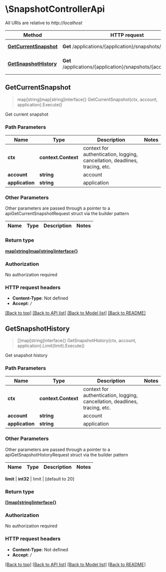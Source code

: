 # \SnapshotControllerApi

All URIs are relative to *http://localhost*

Method | HTTP request | Description
------------- | ------------- | -------------
[**GetCurrentSnapshot**](SnapshotControllerApi.md#GetCurrentSnapshot) | **Get** /applications/{application}/snapshots/{account} | Get current snapshot
[**GetSnapshotHistory**](SnapshotControllerApi.md#GetSnapshotHistory) | **Get** /applications/{application}/snapshots/{account}/history | Get snapshot history



## GetCurrentSnapshot

> map[string]map[string]interface{} GetCurrentSnapshot(ctx, account, application).Execute()

Get current snapshot

### Path Parameters


Name | Type | Description  | Notes
------------- | ------------- | ------------- | -------------
**ctx** | **context.Context** | context for authentication, logging, cancellation, deadlines, tracing, etc.
**account** | **string** | account | 
**application** | **string** | application | 

### Other Parameters

Other parameters are passed through a pointer to a apiGetCurrentSnapshotRequest struct via the builder pattern


Name | Type | Description  | Notes
------------- | ------------- | ------------- | -------------



### Return type

[**map[string]map[string]interface{}**](map[string]interface{}.md)

### Authorization

No authorization required

### HTTP request headers

- **Content-Type**: Not defined
- **Accept**: */*

[[Back to top]](#) [[Back to API list]](../README.md#documentation-for-api-endpoints)
[[Back to Model list]](../README.md#documentation-for-models)
[[Back to README]](../README.md)


## GetSnapshotHistory

> []map[string]interface{} GetSnapshotHistory(ctx, account, application).Limit(limit).Execute()

Get snapshot history

### Path Parameters


Name | Type | Description  | Notes
------------- | ------------- | ------------- | -------------
**ctx** | **context.Context** | context for authentication, logging, cancellation, deadlines, tracing, etc.
**account** | **string** | account | 
**application** | **string** | application | 

### Other Parameters

Other parameters are passed through a pointer to a apiGetSnapshotHistoryRequest struct via the builder pattern


Name | Type | Description  | Notes
------------- | ------------- | ------------- | -------------


 **limit** | **int32** | limit | [default to 20]

### Return type

[**[]map[string]interface{}**](map[string]interface{}.md)

### Authorization

No authorization required

### HTTP request headers

- **Content-Type**: Not defined
- **Accept**: */*

[[Back to top]](#) [[Back to API list]](../README.md#documentation-for-api-endpoints)
[[Back to Model list]](../README.md#documentation-for-models)
[[Back to README]](../README.md)

